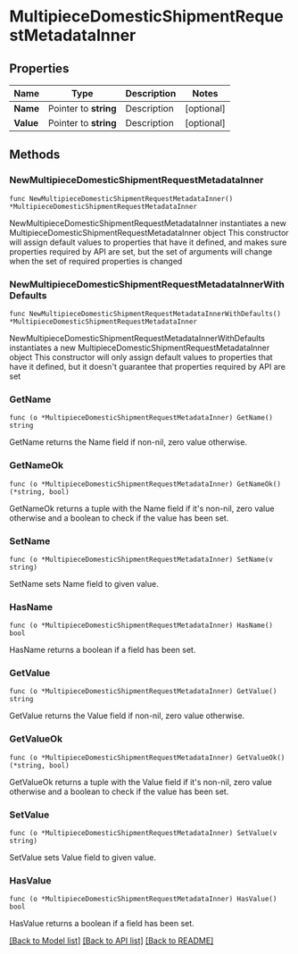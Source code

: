 # MultipieceDomesticShipmentRequestMetadataInner

## Properties

Name | Type | Description | Notes
------------ | ------------- | ------------- | -------------
**Name** | Pointer to **string** | Description | [optional] 
**Value** | Pointer to **string** | Description | [optional] 

## Methods

### NewMultipieceDomesticShipmentRequestMetadataInner

`func NewMultipieceDomesticShipmentRequestMetadataInner() *MultipieceDomesticShipmentRequestMetadataInner`

NewMultipieceDomesticShipmentRequestMetadataInner instantiates a new MultipieceDomesticShipmentRequestMetadataInner object
This constructor will assign default values to properties that have it defined,
and makes sure properties required by API are set, but the set of arguments
will change when the set of required properties is changed

### NewMultipieceDomesticShipmentRequestMetadataInnerWithDefaults

`func NewMultipieceDomesticShipmentRequestMetadataInnerWithDefaults() *MultipieceDomesticShipmentRequestMetadataInner`

NewMultipieceDomesticShipmentRequestMetadataInnerWithDefaults instantiates a new MultipieceDomesticShipmentRequestMetadataInner object
This constructor will only assign default values to properties that have it defined,
but it doesn't guarantee that properties required by API are set

### GetName

`func (o *MultipieceDomesticShipmentRequestMetadataInner) GetName() string`

GetName returns the Name field if non-nil, zero value otherwise.

### GetNameOk

`func (o *MultipieceDomesticShipmentRequestMetadataInner) GetNameOk() (*string, bool)`

GetNameOk returns a tuple with the Name field if it's non-nil, zero value otherwise
and a boolean to check if the value has been set.

### SetName

`func (o *MultipieceDomesticShipmentRequestMetadataInner) SetName(v string)`

SetName sets Name field to given value.

### HasName

`func (o *MultipieceDomesticShipmentRequestMetadataInner) HasName() bool`

HasName returns a boolean if a field has been set.

### GetValue

`func (o *MultipieceDomesticShipmentRequestMetadataInner) GetValue() string`

GetValue returns the Value field if non-nil, zero value otherwise.

### GetValueOk

`func (o *MultipieceDomesticShipmentRequestMetadataInner) GetValueOk() (*string, bool)`

GetValueOk returns a tuple with the Value field if it's non-nil, zero value otherwise
and a boolean to check if the value has been set.

### SetValue

`func (o *MultipieceDomesticShipmentRequestMetadataInner) SetValue(v string)`

SetValue sets Value field to given value.

### HasValue

`func (o *MultipieceDomesticShipmentRequestMetadataInner) HasValue() bool`

HasValue returns a boolean if a field has been set.


[[Back to Model list]](../README.md#documentation-for-models) [[Back to API list]](../README.md#documentation-for-api-endpoints) [[Back to README]](../README.md)


